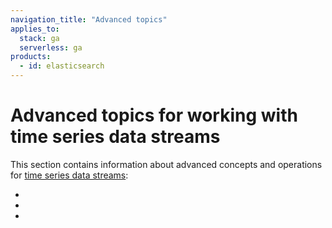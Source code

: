 ```yaml
---
navigation_title: "Advanced topics"
applies_to:
  stack: ga
  serverless: ga
products:
  - id: elasticsearch
---
```


# Advanced topics for working with time series data streams

This section contains information about advanced concepts and operations for [time series data streams](/manage-data/data-store/data-streams/time-series-data-stream-tsds.md):

- [](/manage-data/data-store/data-streams/time-bound-tsds.md)
- [](/manage-data/data-store/data-streams/reindex-tsds.md)
- [](/manage-data/data-store/data-streams/tsds-ingest-otlp.md)
